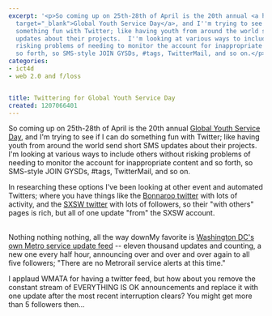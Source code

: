 ```yaml
---
excerpt: '<p>So coming up on 25th-28th of April is the 20th annual <a href="http://www.ysa.org/gysd"
  target="_blank">Global Youth Service Day</a>, and I''m trying to see if I can do
  something fun with Twitter; like having youth from around the world send short SMS
  updates about their projects.  I''m looking at various ways to include others without
  risking problems of needing to monitor the account for inappropriate content and
  so forth, so SMS-style JOIN GYSDs, #tags, TwitterMail, and so on.</p>'
categories:
- ict4d
- web 2.0 and f/loss


title: Twittering for Global Youth Service Day
created: 1207066401
---
```

<p>So coming up on 25th-28th of April is the 20th annual <a href="http://www.ysa.org/gysd" target="_blank">Global Youth Service Day</a>, and I'm trying to see if I can do something fun with Twitter; like having youth from around the world send short SMS updates about their projects.  I'm looking at various ways to include others without risking problems of needing to monitor the account for inappropriate content and so forth, so SMS-style JOIN GYSDs, #tags, TwitterMail, and so on.</p>

<p>In researching these options I've been looking at other event and automated Twitters; where you have things like the <a href="http://twitter.com/bonnaroo" target="_blank">Bonnaroo twitter</a> with lots of activity, and the <a href="http://twitter.com/sxsw" target="_blank">SXSW twitter</a> with lots of followers, so their "with others" pages is rich, but all of one update "from" the SXSW account.</p>

<a href="http://www.aandolan.org/node/220" target="_blank"></a><br>Nothing nothing nothing, all the way downMy favorite is <a href="http://twitter.com/wmata" target="_blank">Washington DC's own Metro service update feed</a> -- eleven thousand updates and counting, a new one every half hour, announcing over and over and over again to all five followers; "There are no Metrorail service alerts at this time."

<p>I applaud WMATA for having a twitter feed, but how about you remove the constant stream of EVERYTHING IS OK announcements and replace it with one update after the most recent interruption clears?  You might get more than 5 followers then...</p>
